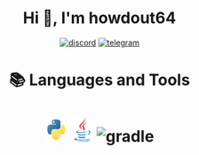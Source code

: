 <h1 align="center">Hi 👋, I'm howdout64</h1>
<p align="center">
  <a href="https://discord.com/users/572828427275599882" target="blank"><img width="35" alt="discord" src="https://cdn-icons-png.flaticon.com/512/3670/3670157.png"></a>
  <a href="https://web.telegram.org/z/#1352425216" target="blank"><img width="35" alt="telegram" src="https://upload.wikimedia.org/wikipedia/commons/thumb/8/82/Telegram_logo.svg/2048px-Telegram_logo.svg.png"></a>
  </p>
<h1 align="center">📚 Languages and Tools<h1 align="center">
<img width="40" height="45" alt="python" src="https://raw.githubusercontent.com/devicons/devicon/master/icons/python/python-original.svg">
<img width="40" height="45" alt="java" src="https://raw.githubusercontent.com/devicons/devicon/master/icons/java/java-original.svg">
<img width="40" height="45" alt="gradle" src="https://avatars.githubusercontent.com/u/124156?s=200&v=4">
</h1>
